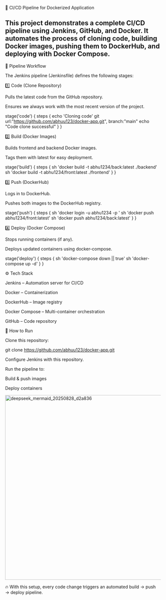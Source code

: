 🚀 CI/CD Pipeline for Dockerized Application

This project demonstrates a complete CI/CD pipeline using Jenkins, GitHub, and Docker.
It automates the process of cloning code, building Docker images, pushing them to DockerHub, and deploying with Docker Compose.
----
📌 Pipeline Workflow

The Jenkins pipeline (Jenkinsfile) defines the following stages:

1️⃣ Code (Clone Repository)

Pulls the latest code from the GitHub repository.

Ensures we always work with the most recent version of the project.

stage('code') {
    steps {
        echo 'Cloning code'
        git url:"https://github.com/abhuu123/docker-app.git", branch:"main"
        echo "Code clone successful"
    }
}

2️⃣ Build (Docker Images)

Builds frontend and backend Docker images.

Tags them with latest for easy deployment.

stage('build') {
    steps {
        sh 'docker build -t abhu1234/back:latest ./backend'
        sh 'docker build -t abhu1234/front:latest ./frontend'
    }
}

3️⃣ Push (DockerHub)

Logs in to DockerHub.

Pushes both images to the DockerHub registry.

stage('push') {
    steps {
        sh 'docker login -u abhu1234 -p <your-password>'
        sh 'docker push abhu1234/front:latest'
        sh 'docker push abhu1234/back:latest'
    }
}

4️⃣ Deploy (Docker Compose)

Stops running containers (if any).

Deploys updated containers using docker-compose.

stage('deploy') {
    steps {
        sh 'docker-compose down || true'
        sh 'docker-compose up -d'
    }
}

⚙️ Tech Stack

Jenkins – Automation server for CI/CD

Docker – Containerization

DockerHub – Image registry

Docker Compose – Multi-container orchestration

GitHub – Code repository

🔑 How to Run

Clone this repository:

git clone https://github.com/abhuu123/docker-app.git


Configure Jenkins with this repository.

Run the pipeline to:

Build & push images

Deploy containers

<img width="6541" height="598" alt="deepseek_mermaid_20250828_d2a836" src="https://github.com/user-attachments/assets/cab2a18f-61b3-4a36-b20e-0fd2bb45ce1e" />



🔥 With this setup, every code change triggers an automated build → push → deploy pipeline.
